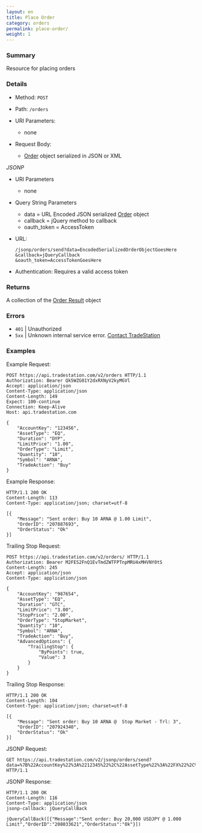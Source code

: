 ```yaml
---
layout: en
title: Place Order
category: orders
permalink: place-order/
weight: 1
---
```


### Summary

Resource for placing orders

### Details

* Method: `POST`
* Path: `/orders`
* URI Parameters:

  * none
* Request Body:

  * [Order](../../objects/order) object serialized in JSON or XML

*JSONP*

* URI Parameters

  * none
* Query String Parameters
  * data = URL Encoded JSON serialized [Order](../../objects/order) object
  * callback = jQuery method to callback
  * oauth_token = AccessToken
* URL:

      /jsonp/orders/send?data=EncodedSerializedOrderObjectGoesHere
      &callback=jQueryCallback
      &oauth_token=AccessTokenGoesHere
* Authentication: Requires a valid access token

### Returns    

A collection of the [Order Result](../../objects/order-result) object

### Errors

* `401` | Unauthorized
* `5xx` | Unknown internal service error. [Contact TradeStation
](mailto:webapi@tradestation.com)

### Examples

Example Request:

    POST https://api.tradestation.com/v2/orders HTTP/1.1
    Authorization: Bearer Qk5WZG01Y2dxRXNyV2kyMGVl
    Accept: application/json
    Content-Type: application/json
    Content-Length: 149
    Expect: 100-continue
    Connection: Keep-Alive
    Host: api.tradestation.com
    
    {
        "AccountKey": "123456",
        "AssetType": "EQ",
        "Duration": "DYP",
        "LimitPrice": "1.00",
        "OrderType": "Limit",
        "Quantity": "10",
        "Symbol": "ARNA",
        "TradeAction": "Buy"
    }

Example Response:

    HTTP/1.1 200 OK
    Content-Length: 113
    Content-Type: application/json; charset=utf-8
    
    [{
        "Message": "Sent order: Buy 10 ARNA @ 1.00 Limit",
        "OrderID": "207887693",
        "OrderStatus": "Ok"
    }]

Trailing Stop Request:

    POST https://api.tradestation.com/v2/orders/ HTTP/1.1
    Authorization: Bearer M2FES2FnQ1EvTmdZWTFPTnpMRU4xMHVNY0tS
    Content-Length: 245
    Accept: application/json
    Content-Type: application/json
    
    {
        "AccountKey": "987654",
        "AssetType": "EQ",
        "Duration": "GTC",
        "LimitPrice": "3.00",
        "StopPrice": "2.00",
        "OrderType": "StopMarket",
        "Quantity": "10",
        "Symbol": "ARNA",
        "TradeAction": "Buy",
        "AdvancedOptions": {
            "TrailingStop": {
                "ByPoints": true,
                "Value": 3
            }
        }
    }

Trailing Stop Response:

    HTTP/1.1 200 OK
    Content-Length: 104
    Content-Type: application/json; charset=utf-8
    
    [{
        "Message": "Sent order: Buy 10 ARNA @  Stop Market - Trl: 3",
        "OrderID": "207924340",
        "OrderStatus": "Ok"
    }]

JSONP Request:

    GET https://api.tradestation.com/v2/jsonp/orders/send?data=%7B%22AccountKey%22%3A%2212345%22%2C%22AssetType%22%3A%22FX%22%2C%22LimitPrice%22%3A%221%22%2C%22OrderType%22%3A%22Limit%22%2C%22Quantity%22%3A%2220000%22%2C%22Symbol%22%3A%22USDJPY%22%2C%22TradeAction%22%3A%22Buy%22%2C%20%22Duration%22%3A%22GTC%22%7D%0A&callback=jQueryCallBack&oauth_token=ZzkzQ1ZX HTTP/1.1

JSONP Response:

    HTTP/1.1 200 OK
    Content-Length: 116
    Content-Type: application/json
    jsonp-callback: jQueryCallBack
    
    jQueryCallBack([{"Message":"Sent order: Buy 20,000 USDJPY @ 1.000 Limit","OrderID":"208033621","OrderStatus":"Ok"}])